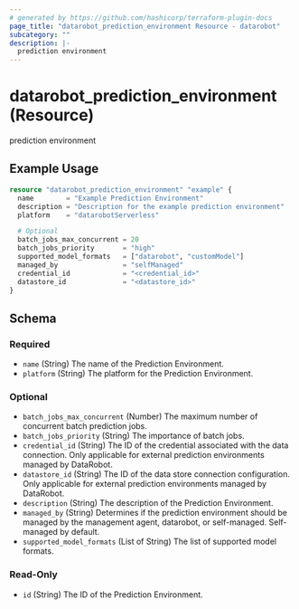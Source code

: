 ```yaml
---
# generated by https://github.com/hashicorp/terraform-plugin-docs
page_title: "datarobot_prediction_environment Resource - datarobot"
subcategory: ""
description: |-
  prediction environment
---
```


# datarobot_prediction_environment (Resource)

prediction environment

## Example Usage

```terraform
resource "datarobot_prediction_environment" "example" {
  name        = "Example Prediction Environment"
  description = "Description for the example prediction environment"
  platform    = "datarobotServerless"

  # Optional
  batch_jobs_max_concurrent = 20
  batch_jobs_priority       = "high"
  supported_model_formats   = ["datarobot", "customModel"]
  managed_by                = "selfManaged"
  credential_id             = "<credential_id>"
  datastore_id              = "<datastore_id>"
}
```

<!-- schema generated by tfplugindocs -->
## Schema

### Required

- `name` (String) The name of the Prediction Environment.
- `platform` (String) The platform for the Prediction Environment.

### Optional

- `batch_jobs_max_concurrent` (Number) The maximum number of concurrent batch prediction jobs.
- `batch_jobs_priority` (String) The importance of batch jobs.
- `credential_id` (String) The ID of the credential associated with the data connection. Only applicable for external prediction environments managed by DataRobot.
- `datastore_id` (String) The ID of the data store connection configuration. Only applicable for external prediction environments managed by DataRobot.
- `description` (String) The description of the Prediction Environment.
- `managed_by` (String) Determines if the prediction environment should be managed by the management agent, datarobot, or self-managed. Self-managed by default.
- `supported_model_formats` (List of String) The list of supported model formats.

### Read-Only

- `id` (String) The ID of the Prediction Environment.

